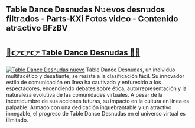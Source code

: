 ## Table Dance Desnudas N𝚞𝚎vos desn𝚞dos filtr𝚊dos - Parts-KXi F𝚘tos vid𝚎o - C𝚘ntenido atr𝚊ctivo BFzBV

# <h2><a href="http://mb8yxj.tromn.icu/?c=Table+Dance+Desnudas">🔗👉👉👉 Table Dance Desnudas 🔗🔗</a></h2>

[![Table Dance Desnudas nuevo](https://i.imgur.com/pEAQMta.gif)](http://mb8yxj.tromn.icu/?c=Table+Dance+Desnudas)
Table Dance Desnudas, un individuo multifacético y desafiante, se resiste a la clasificación fácil. Su innovador estilo de comunicación en línea ha cautivado y enfurecido a los espectadores, encendiendo debates sobre ética, autorrepresentación y la naturaleza evolutiva de las comunidades virtuales. A pesar de la incertidumbre de sus acciones futuras, su impacto en la cultura en línea es palpable. Armado con una dedicación inquebrantable y un atractivo innegable, el progreso de Table Dance Desnudas en el universo virtual es ilimitado.

